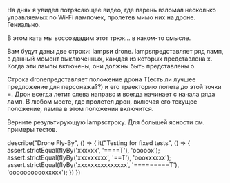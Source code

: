 На днях я увидел потрясающее видео, где парень взломал несколько управляемых по Wi-Fi лампочек, пролетев мимо них на дроне. Гениально.

В этом ката мы воссоздадим этот трюк... в каком-то смысле.

Вам будут даны две строки: lampsи drone. lampsпредставляет ряд ламп, в данный момент выключенных, каждая из которых представлена x​​. Когда эти лампы включены, они должны быть представлены o.

Строка droneпредставляет положение дрона T(есть ли лучшее предложение для персонажа??) и его траекторию полета до этой точки =. Дрон всегда летит слева направо и всегда начинает с начала ряда ламп. В любом месте, где пролетел дрон, включая его текущее положение, лампа в этом положении включится.

Верните результирующую lampsстроку. Для большей ясности см. примеры тестов.

describe("Drone Fly-By", () => {
it("Testing for fixed tests", () => {
assert.strictEqual(flyBy('xxxxxx', '====T'), 'ooooox');
assert.strictEqual(flyBy('xxxxxxxxx', '==T'), 'oooxxxxxx');
assert.strictEqual(flyBy('xxxxxxxxxxxxxxx', '=========T'), 'ooooooooooxxxxx');
})
})
